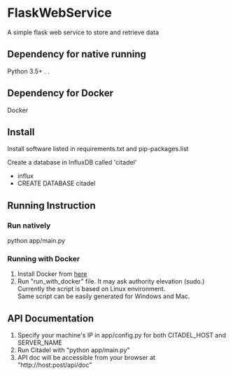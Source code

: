 # FlaskWebService
A simple flask web service to store and retrieve data

## Dependency for native running
Python 3.5+
.
.

## Dependency for Docker
Docker

## Install
Install software listed in requirements.txt and pip-packages.list

Create a database in InfluxDB called 'citadel'
* influx
* CREATE DATABASE citadel

## Running Instruction

### Run natively
python app/main.py

### Running with Docker
1. Install Docker from [here](https://docs.docker.com/engine/installation/linux/ubuntu/)
2. Run "run_with_docker" file. It may ask authority elevation (sudo.)  
   Currently the script is based on Linux environment.  
   Same script can be easily generated for Windows and Mac.


## API Documentation
1. Specify your machine's IP in app/config.py for both CITADEL_HOST and SERVER_NAME
2. Run Citadel with "python app/main.py"
3. API doc will be accessible from your browser at "http://host:post/api/doc"
